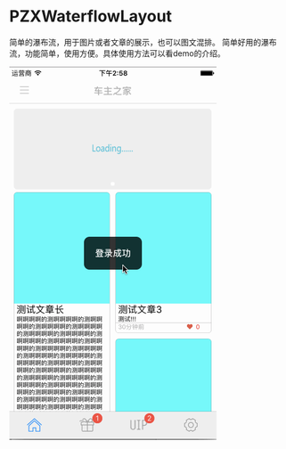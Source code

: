# PZXWaterflowLayout
简单的瀑布流，用于图片或者文章的展示，也可以图文混排。
简单好用的瀑布流，功能简单，使用方便。具体使用方法可以看demo的介绍。

![image](https://github.com/PZXforXcode/PZXWaterflowLayout/blob/master/%E7%80%91%E5%B8%83%E6%B5%81.gif)   
